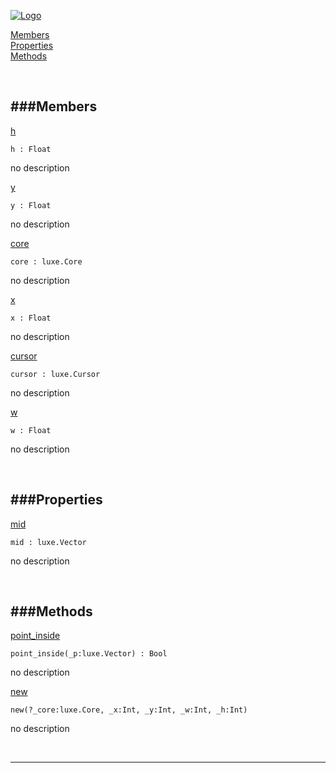 
[![Logo](http://luxeengine.com/images/logo.png)](index.html)


[Members](#Members)   
[Properties](#Properties)   
[Methods](#Methods)   


&nbsp;   

<a class="lift" name="Members" ></a>
###Members   
---
<a class="lift" name="h" href="#h">h</a>



    h : Float

<span class="small_desc_flat"> no description </span>   

<a class="lift" name="y" href="#y">y</a>



    y : Float

<span class="small_desc_flat"> no description </span>   

<a class="lift" name="core" href="#core">core</a>



    core : luxe.Core

<span class="small_desc_flat"> no description </span>   

<a class="lift" name="x" href="#x">x</a>



    x : Float

<span class="small_desc_flat"> no description </span>   

<a class="lift" name="cursor" href="#cursor">cursor</a>



    cursor : luxe.Cursor

<span class="small_desc_flat"> no description </span>   

<a class="lift" name="w" href="#w">w</a>



    w : Float

<span class="small_desc_flat"> no description </span>   

&nbsp;   

<a class="lift" name="Properties" ></a>
###Properties   
---
<a class="lift" name="mid" href="#mid">mid</a>



    mid : luxe.Vector

<span class="small_desc_flat"> no description </span>   

&nbsp;   

<a class="lift" name="Methods" ></a>
###Methods   
---
<a class="lift" name="point_inside" href="#point_inside">point_inside</a>



    point_inside(_p:luxe.Vector) : Bool

<span class="small_desc_flat"> no description </span>   

<a class="lift" name="new" href="#new">new</a>



    new(?_core:luxe.Core, _x:Int, _y:Int, _w:Int, _h:Int) 

<span class="small_desc_flat"> no description </span>   



&nbsp;
&nbsp;
&nbsp;

---  


&nbsp;   
&nbsp;   